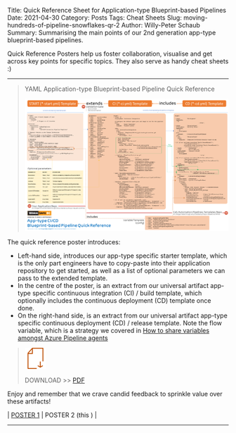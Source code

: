 Title: Quick Reference Sheet for Application-type Blueprint-based Pipelines
Date: 2021-04-30
Category: Posts
Tags: Cheat Sheets
Slug: moving-hundreds-of-pipeline-snowflakes-qr-2
Author: Willy-Peter Schaub
Summary: Summarising the main points of our 2nd generation app-type blueprint-based pipelines.

Quick Reference Posters help us foster collaboration, visualise and get across key points for specific topics. They also serve as handy cheat sheets :)

---

> YAML Application-type Blueprint-based Pipeline Quick Reference
>
> ![Poster](/images/moving-hundreds-of-pipeline-snowflakes-qr-2-1.png)

The quick reference poster introduces:

- Left-hand side, introduces our app-type specific starter template, which is the only part engineers have to copy-paste into their application repository to get started, as well as a list of optional parameters we can pass to the extended template.
- In the centre of the poster, is an extract from our universal artifact app-type specific continuous integration (CI) / build template, which optionally includes the continuous deployment (CD) template once done.
- On the right-hand side, is an extract from our universal artifact app-type specific continuous deployment (CD) / release template. Note the flow variable, which is a strategy we covered in [How to share variables amongst Azure Pipeline agents](/sharing-variables-amongst-agents.html)

> ![Poster](/images/moving-hundreds-of-pipeline-snowflakes-qr-1-2.png)
>
> DOWNLOAD >> [PDF](/documents/multi-stage-blueprint-based-2nd-gen-pipelines-poster.pdf)

Enjoy and remember that we crave candid feedback to sprinkle value over these artifacts!

| [POSTER 1](/moving-hundreds-of-pipeline-snowflakes-qr-1.html) | POSTER 2 (this ) |

---


